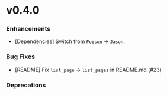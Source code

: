 # v0.4.0

### Enhancements

  * [Dependencies] Switch from `Poison` -> `Jason`.

### Bug Fixes

  * [README] Fix `list_page` -> `list_pages` in README.md (#23)

### Deprecations
